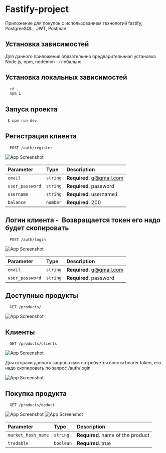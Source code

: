 
# Fastify-project

Приложение для покупок c использованием технологий fastify, PostgreeSQL,  JWT, Postman


## Установка зависимостей 
Для данного приложения обязательнно предварительнная установка Node.js, npm, nodemon - глобально

## Установка локальных зависимостей 

```bash
  cd .
  npm i
```
   
## Запуск проекта
```bash
 $ npm run dev
```

## Регистрация клиента

```http
  POST /auth/register
```

![App Screenshot](./assests/register.png)

| Parameter | Type     | Description                |
| :-------- | :------- | :------------------------- |
| `email` | `string` | **Required**. g@gmail.com |
| `user_password` | `string` | **Required**. password |
| `username` | `string` | **Required**. username1 |
| `balance` | `number` | **Required**. 200 |

## Логин клиента -  Возвращается токен его надо будет скопировать

```http
  POST /auth/login
```

![App Screenshot](./assests/login.png)

| Parameter | Type     | Description                |
| :-------- | :------- | :------------------------- |
| `email` | `string` | **Required**. g@gmail.com |
| `user_password` | `string` | **Required**. password |


## Доступные продукты

```http
  GET /products/
```
![App Screenshot](./assests/products.png)


## Клиенты

```http
  GET /products/clients
```
![App Screenshot](./assests/login_token.png)

Для отпраки данного запроса нам потребуется внести bearer token, его надо скопировать по запрос /auth/login

![App Screenshot](./assests/clients.png)

## Покупка продукта

```http
  GET /products/deduct
```

![App Screenshot](./assests/buy_token.png)
![App Screenshot](./assests/buy.png)

| Parameter | Type     | Description                       |
| :-------- | :------- | :-------------------------------- |
| `market_hash_name`      | `string` | **Required**. name of the product |
`tradable`      | `boolean` | **Required**. true |





